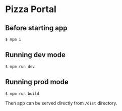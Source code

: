 # Pizza Portal

## Before starting app
```
$ npm i
```

## Running dev mode
```
$ npm run dev
```

## Running prod mode 
```
$ npm run build
```

Then app can be served directly from `/dist` directory.
